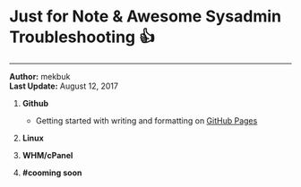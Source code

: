 # Just for Note & Awesome Sysadmin Troubleshooting :+1:
-------------------------------------------------

<strong>Author:</strong> mekbuk<br/><strong>Last Update:</strong> August 12, 2017


1. **Github**
    * Getting started with writing and formatting on [GitHub Pages](https://help.github.com/articles/getting-started-with-writing-and-formatting-on-github/)

2. **Linux**

3. **WHM/cPanel**

4. **#cooming soon**
